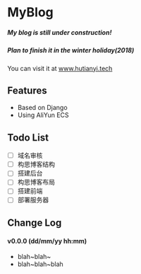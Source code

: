 # MyBlog
##### My blog is still under construction!
##### Plan to finish it in the winter holiday(2018)
You can visit it at <a href="http://www.hutianyi.tech" target="_blank">www.hutianyi.tech</a>
## Features
- Based on Django
- Using AliYun ECS

## Todo List
- [ ] 域名审核
- [ ] 构思博客结构
- [ ] 搭建后台
- [ ] 构思博客布局
- [ ] 搭建前端
- [ ] 部署服务器

## Change Log
#### v0.0.0 (dd/mm/yy hh:mm)
+ blah~blah~
+ blah~blah~blah




 